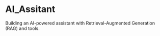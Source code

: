 # AI_Assitant
Building an AI-powered assistant with Retrieval-Augmented Generation (RAG) and tools.
